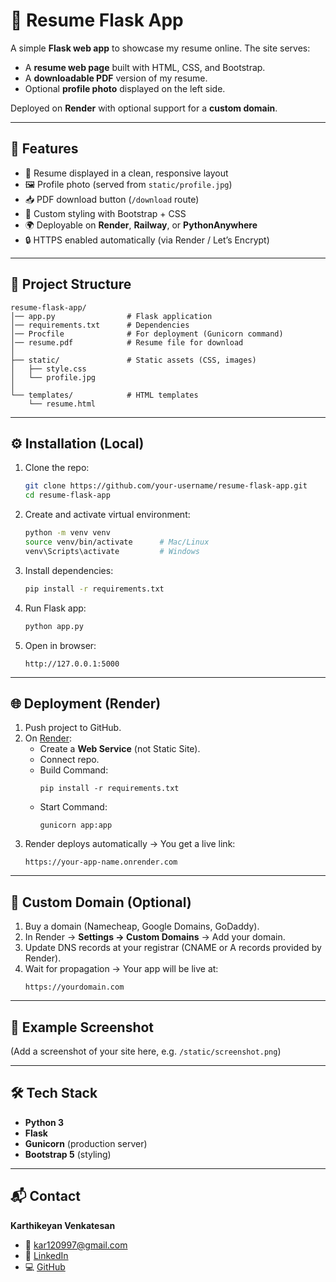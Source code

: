 # 📄 Resume Flask App  

A simple **Flask web app** to showcase my resume online. The site serves:  
- A **resume web page** built with HTML, CSS, and Bootstrap.  
- A **downloadable PDF** version of my resume.  
- Optional **profile photo** displayed on the left side.  

Deployed on **Render** with optional support for a **custom domain**.  

---

## 🚀 Features
- 📑 Resume displayed in a clean, responsive layout  
- 🖼 Profile photo (served from `static/profile.jpg`)  
- 📥 PDF download button (`/download` route)  
- 🎨 Custom styling with Bootstrap + CSS  
- 🌍 Deployable on **Render**, **Railway**, or **PythonAnywhere**  
- 🔒 HTTPS enabled automatically (via Render / Let’s Encrypt)  

---

## 📂 Project Structure
```
resume-flask-app/
│── app.py                # Flask application
│── requirements.txt      # Dependencies
│── Procfile              # For deployment (Gunicorn command)
│── resume.pdf            # Resume file for download
│
├── static/               # Static assets (CSS, images)
│   ├── style.css
│   └── profile.jpg
│
└── templates/            # HTML templates
    └── resume.html
```

---

## ⚙️ Installation (Local)

1. Clone the repo:
   ```bash
   git clone https://github.com/your-username/resume-flask-app.git
   cd resume-flask-app
   ```

2. Create and activate virtual environment:
   ```bash
   python -m venv venv
   source venv/bin/activate      # Mac/Linux
   venv\Scripts\activate         # Windows
   ```

3. Install dependencies:
   ```bash
   pip install -r requirements.txt
   ```

4. Run Flask app:
   ```bash
   python app.py
   ```

5. Open in browser:
   ```
   http://127.0.0.1:5000
   ```

---

## 🌐 Deployment (Render)

1. Push project to GitHub.  
2. On [Render](https://render.com):
   - Create a **Web Service** (not Static Site).  
   - Connect repo.  
   - Build Command:
     ```
     pip install -r requirements.txt
     ```
   - Start Command:
     ```
     gunicorn app:app
     ```
3. Render deploys automatically → You get a live link:
   ```
   https://your-app-name.onrender.com
   ```

---

## 🔗 Custom Domain (Optional)
1. Buy a domain (Namecheap, Google Domains, GoDaddy).  
2. In Render → **Settings → Custom Domains** → Add your domain.  
3. Update DNS records at your registrar (CNAME or A records provided by Render).  
4. Wait for propagation → Your app will be live at:
   ```
   https://yourdomain.com
   ```

---

## 📸 Example Screenshot
(Add a screenshot of your site here, e.g. `/static/screenshot.png`)

---

## 🛠 Tech Stack
- **Python 3**  
- **Flask**  
- **Gunicorn** (production server)  
- **Bootstrap 5** (styling)  

---

## 📬 Contact
**Karthikeyan Venkatesan**  
- 📧 [kar120997@gmail.com](mailto:kar120997@gmail.com)  
- 🔗 [LinkedIn](https://www.linkedin.com/in/karthikeya-n-venkatesan/)  
- 💻 [GitHub](https://github.com/vkarthikeyan12)  
